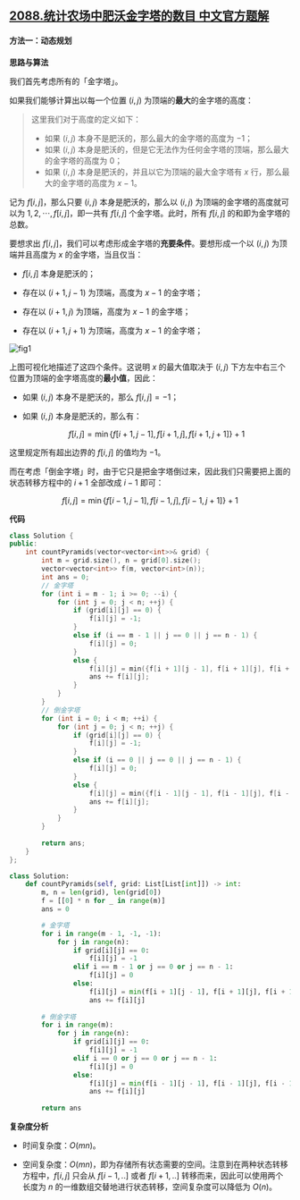 ## [2088.统计农场中肥沃金字塔的数目 中文官方题解](https://leetcode.cn/problems/count-fertile-pyramids-in-a-land/solutions/100000/tong-ji-nong-chang-zhong-fei-wo-jin-zi-t-paok)

#### 方法一：动态规划

**思路与算法**

我们首先考虑所有的「金字塔」。

如果我们能够计算出以每一个位置 $(i, j)$ 为顶端的**最大**的金字塔的高度：

> 这里我们对于高度的定义如下：
> - 如果 $(i, j)$ 本身不是肥沃的，那么最大的金字塔的高度为 $-1$；
> - 如果 $(i, j)$ 本身是肥沃的，但是它无法作为任何金字塔的顶端，那么最大的金字塔的高度为 $0$；
> - 如果 $(i, j)$ 本身是肥沃的，并且以它为顶端的最大金字塔有 $x$ 行，那么最大的金字塔的高度为 $x-1$。

记为 $f[i, j]$，那么只要 $(i, j)$ 本身是肥沃的，那么以 $(i, j)$ 为顶端的金字塔的高度就可以为 $1, 2, \cdots, f[i, j]$，即一共有 $f[i, j]$ 个金字塔。此时，所有 $f[i, j]$ 的和即为金字塔的总数。

要想求出 $f[i, j]$，我们可以考虑形成金字塔的**充要条件**。要想形成一个以 $(i, j)$ 为顶端并且高度为 $x$ 的金字塔，当且仅当：

- $f[i, j]$ 本身是肥沃的；

- 存在以 $(i+1, j-1)$ 为顶端，高度为 $x-1$ 的金字塔；

- 存在以 $(i+1, j)$ 为顶端，高度为 $x-1$ 的金字塔；

- 存在以 $(i+1, j+1)$ 为顶端，高度为 $x-1$ 的金字塔；

![fig1](https://assets.leetcode-cn.com/solution-static/5925/5925.png)

上图可视化地描述了这四个条件。这说明 $x$ 的最大值取决于 $(i, j)$ 下方左中右三个位置为顶端的金字塔高度的**最小值**，因此：

- 如果 $(i, j)$ 本身不是肥沃的，那么 $f[i, j] = -1$；

- 如果 $(i, j)$ 本身是肥沃的，那么有：

    $$
    f[i, j] = \min \big\{ f[i+1, j-1], f[i+1, j], f[i+1, j+1] \big\} + 1
    $$

这里规定所有超出边界的 $f[i, j]$ 的值均为 $-1$。

而在考虑「倒金字塔」时，由于它只是把金字塔倒过来，因此我们只需要把上面的状态转移方程中的 $i+1$ 全部改成 $i-1$ 即可：

$$
f[i, j] = \min \big\{ f[i-1, j-1], f[i-1, j], f[i-1, j+1] \big\} + 1
$$

**代码**

```C++ [sol1-C++]
class Solution {
public:
    int countPyramids(vector<vector<int>>& grid) {
        int m = grid.size(), n = grid[0].size();
        vector<vector<int>> f(m, vector<int>(n));
        int ans = 0;
        // 金字塔
        for (int i = m - 1; i >= 0; --i) {
            for (int j = 0; j < n; ++j) {
                if (grid[i][j] == 0) {
                    f[i][j] = -1;
                }
                else if (i == m - 1 || j == 0 || j == n - 1) {
                    f[i][j] = 0;
                }
                else {
                    f[i][j] = min({f[i + 1][j - 1], f[i + 1][j], f[i + 1][j + 1]}) + 1;
                    ans += f[i][j];
                }
            }
        }
        // 倒金字塔
        for (int i = 0; i < m; ++i) {
            for (int j = 0; j < n; ++j) {
                if (grid[i][j] == 0) {
                    f[i][j] = -1;
                }
                else if (i == 0 || j == 0 || j == n - 1) {
                    f[i][j] = 0;
                }
                else {
                    f[i][j] = min({f[i - 1][j - 1], f[i - 1][j], f[i - 1][j + 1]}) + 1;
                    ans += f[i][j];
                }
            }
        }
        
        return ans;
    }
};
```

```Python [sol1-Python3]
class Solution:
    def countPyramids(self, grid: List[List[int]]) -> int:
        m, n = len(grid), len(grid[0])
        f = [[0] * n for _ in range(m)]
        ans = 0

        # 金字塔
        for i in range(m - 1, -1, -1):
            for j in range(n):
                if grid[i][j] == 0:
                    f[i][j] = -1
                elif i == m - 1 or j == 0 or j == n - 1:
                    f[i][j] = 0
                else:
                    f[i][j] = min(f[i + 1][j - 1], f[i + 1][j], f[i + 1][j + 1]) + 1
                    ans += f[i][j]
        
        # 倒金字塔
        for i in range(m):
            for j in range(n):
                if grid[i][j] == 0:
                    f[i][j] = -1
                elif i == 0 or j == 0 or j == n - 1:
                    f[i][j] = 0
                else:
                    f[i][j] = min(f[i - 1][j - 1], f[i - 1][j], f[i - 1][j + 1]) + 1
                    ans += f[i][j]
        
        return ans
```

**复杂度分析**

- 时间复杂度：$O(mn)$。

- 空间复杂度：$O(mn)$，即为存储所有状态需要的空间。注意到在两种状态转移方程中，$f[i, j]$ 只会从 $f[i-1, ..]$ 或者 $f[i+1, ..]$ 转移而来，因此可以使用两个长度为 $n$ 的一维数组交替地进行状态转移，空间复杂度可以降低为 $O(n)$。